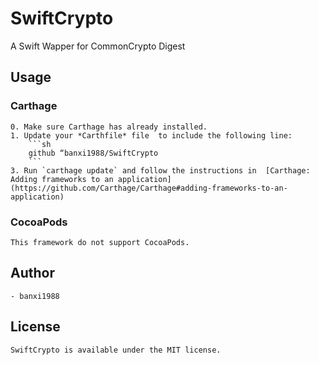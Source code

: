 # SwiftCrypto
A Swift Wapper for CommonCrypto Digest

## Usage
    
### Carthage
    0. Make sure Carthage has already installed.
    1. Update your *Carthfile* file  to include the following line:
        ```sh
        github “banxi1988/SwiftCrypto
        ```
    3. Run `carthage update` and follow the instructions in  [Carthage: Adding frameworks to an application](https://github.com/Carthage/Carthage#adding-frameworks-to-an-application)

### CocoaPods
    This framework do not support CocoaPods.

## Author
    - banxi1988

## License
    SwiftCrypto is available under the MIT license.

